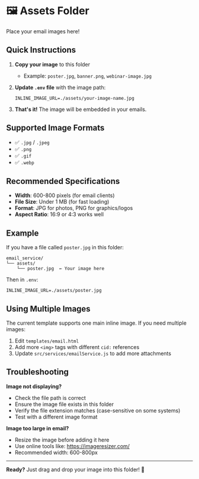 # 🖼️ Assets Folder

Place your email images here!

## Quick Instructions

1. **Copy your image** to this folder

   - Example: `poster.jpg`, `banner.png`, `webinar-image.jpg`

2. **Update `.env` file** with the image path:

   ```env
   INLINE_IMAGE_URL=./assets/your-image-name.jpg
   ```

3. **That's it!** The image will be embedded in your emails.

## Supported Image Formats

- ✅ `.jpg` / `.jpeg`
- ✅ `.png`
- ✅ `.gif`
- ✅ `.webp`

## Recommended Specifications

- **Width**: 600-800 pixels (for email clients)
- **File Size**: Under 1 MB (for fast loading)
- **Format**: JPG for photos, PNG for graphics/logos
- **Aspect Ratio**: 16:9 or 4:3 works well

## Example

If you have a file called `poster.jpg` in this folder:

```
email_service/
└── assets/
    └── poster.jpg  ← Your image here
```

Then in `.env`:

```env
INLINE_IMAGE_URL=./assets/poster.jpg
```

## Using Multiple Images

The current template supports one main inline image. If you need multiple images:

1. Edit `templates/email.html`
2. Add more `<img>` tags with different `cid:` references
3. Update `src/services/emailService.js` to add more attachments

## Troubleshooting

**Image not displaying?**

- Check the file path is correct
- Ensure the image file exists in this folder
- Verify the file extension matches (case-sensitive on some systems)
- Test with a different image format

**Image too large in email?**

- Resize the image before adding it here
- Use online tools like: https://imageresizer.com/
- Recommended width: 600-800px

---

**Ready?** Just drag and drop your image into this folder! 🚀
